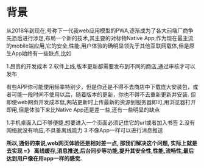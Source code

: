 # 背景
从2018年到现在,号称下一代我web应用模型的PWA,逐渐成为了各大前端厂商争先恐后进行涉足,布局一个新的技术,其主要的对标物Native App,作为现在最主流的mobile端应用,它的安全,性能,用户体验的确明显领先于其他互联网载体,但是原生App始终有一些缺点,比如

1.昂贵的开发成本
2.软件上线,版本更新都需要发布到不同的商店,通过审核才可以发布

有些APP你可能使用频率特别少，但是你还是不得不去商店中下载庞大安装包，或者可能一段时间不使用以后，随着版本的更新，你也不得不去重新更新并安装.
但即使web网页开发成本低,网站更新时上传最新的资源到服务器即可,用浏览器打开即用,但是体验下来比Native App还是差一些,还有一些明显的缺点

1.手机桌面入口不够便捷,想要进入一个页面必须记住它的url或者加入书签
2.没有网络就没有响应,不具备离线能力
3.不像App一样可以进行消息推送

**所以,通俗的来说,web网页体验还是相对差一点, 那我们解决这个问题, 实际上就是去实现 =》 离线缓存,消息推送,后台同步等功能,提升其安全性,性能,流畅性,最后达到用户像在用app一样的感觉.**